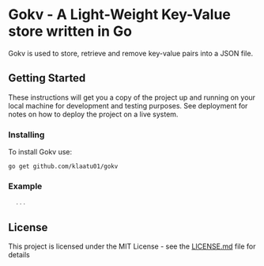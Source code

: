 # Gokv - A Light-Weight Key-Value store written in Go

Gokv is used to store, retrieve and remove key-value pairs into a JSON file.

## Getting Started

These instructions will get you a copy of the project up and running on your local machine for development and testing purposes. See deployment for notes on how to deploy the project on a live system.

### Installing

To install Gokv use:

```
go get github.com/klaatu01/gokv
```

### Example

```Go
  ...
```

## License

This project is licensed under the MIT License - see the [LICENSE.md](LICENSE.md) file for details
